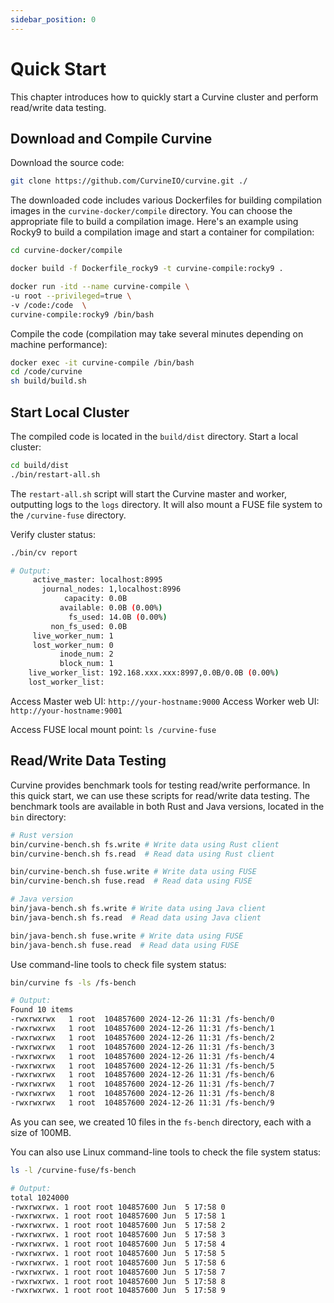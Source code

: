 ```yaml
---
sidebar_position: 0
---
```


# Quick Start

This chapter introduces how to quickly start a Curvine cluster and perform read/write data testing.

## Download and Compile Curvine

Download the source code:
```bash
git clone https://github.com/CurvineIO/curvine.git ./
```

The downloaded code includes various Dockerfiles for building compilation images in the `curvine-docker/compile` directory. You can choose the appropriate file to build a compilation image. Here's an example using Rocky9 to build a compilation image and start a container for compilation:

```bash
cd curvine-docker/compile

docker build -f Dockerfile_rocky9 -t curvine-compile:rocky9 .

docker run -itd --name curvine-compile \
-u root --privileged=true \
-v /code:/code  \
curvine-compile:rocky9 /bin/bash
```

Compile the code (compilation may take several minutes depending on machine performance):
```bash
docker exec -it curvine-compile /bin/bash
cd /code/curvine
sh build/build.sh
```

## Start Local Cluster

The compiled code is located in the `build/dist` directory. Start a local cluster:
```bash
cd build/dist
./bin/restart-all.sh
```

The `restart-all.sh` script will start the Curvine master and worker, outputting logs to the `logs` directory. It will also mount a FUSE file system to the `/curvine-fuse` directory.

Verify cluster status:
```bash
./bin/cv report

# Output:
     active_master: localhost:8995
       journal_nodes: 1,localhost:8996
            capacity: 0.0B
           available: 0.0B (0.00%)
             fs_used: 14.0B (0.00%)
         non_fs_used: 0.0B
     live_worker_num: 1
     lost_worker_num: 0
           inode_num: 2
           block_num: 1
    live_worker_list: 192.168.xxx.xxx:8997,0.0B/0.0B (0.00%)
    lost_worker_list:
```

Access Master web UI: `http://your-hostname:9000`
Access Worker web UI: `http://your-hostname:9001`

Access FUSE local mount point: `ls /curvine-fuse`

## Read/Write Data Testing

Curvine provides benchmark tools for testing read/write performance. In this quick start, we can use these scripts for read/write data testing. The benchmark tools are available in both Rust and Java versions, located in the `bin` directory:

```bash
# Rust version
bin/curvine-bench.sh fs.write # Write data using Rust client
bin/curvine-bench.sh fs.read  # Read data using Rust client

bin/curvine-bench.sh fuse.write # Write data using FUSE
bin/curvine-bench.sh fuse.read  # Read data using FUSE

# Java version
bin/java-bench.sh fs.write # Write data using Java client
bin/java-bench.sh fs.read  # Read data using Java client

bin/java-bench.sh fuse.write # Write data using FUSE
bin/java-bench.sh fuse.read  # Read data using FUSE
```

Use command-line tools to check file system status:
```bash
bin/curvine fs -ls /fs-bench

# Output:
Found 10 items
-rwxrwxrwx   1 root  104857600 2024-12-26 11:31 /fs-bench/0
-rwxrwxrwx   1 root  104857600 2024-12-26 11:31 /fs-bench/1
-rwxrwxrwx   1 root  104857600 2024-12-26 11:31 /fs-bench/2
-rwxrwxrwx   1 root  104857600 2024-12-26 11:31 /fs-bench/3
-rwxrwxrwx   1 root  104857600 2024-12-26 11:31 /fs-bench/4
-rwxrwxrwx   1 root  104857600 2024-12-26 11:31 /fs-bench/5
-rwxrwxrwx   1 root  104857600 2024-12-26 11:31 /fs-bench/6
-rwxrwxrwx   1 root  104857600 2024-12-26 11:31 /fs-bench/7
-rwxrwxrwx   1 root  104857600 2024-12-26 11:31 /fs-bench/8
-rwxrwxrwx   1 root  104857600 2024-12-26 11:31 /fs-bench/9
```

As you can see, we created 10 files in the `fs-bench` directory, each with a size of 100MB.

You can also use Linux command-line tools to check the file system status:
```bash
ls -l /curvine-fuse/fs-bench

# Output:
total 1024000
-rwxrwxrwx. 1 root root 104857600 Jun  5 17:58 0
-rwxrwxrwx. 1 root root 104857600 Jun  5 17:58 1
-rwxrwxrwx. 1 root root 104857600 Jun  5 17:58 2
-rwxrwxrwx. 1 root root 104857600 Jun  5 17:58 3
-rwxrwxrwx. 1 root root 104857600 Jun  5 17:58 4
-rwxrwxrwx. 1 root root 104857600 Jun  5 17:58 5
-rwxrwxrwx. 1 root root 104857600 Jun  5 17:58 6
-rwxrwxrwx. 1 root root 104857600 Jun  5 17:58 7
-rwxrwxrwx. 1 root root 104857600 Jun  5 17:58 8
-rwxrwxrwx. 1 root root 104857600 Jun  5 17:58 9
```